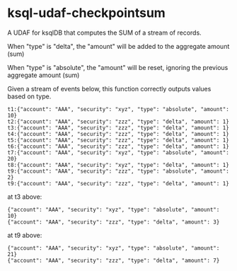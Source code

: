 # ksql-udaf-checkpointsum
A UDAF for ksqlDB that computes the SUM of a stream of records.

When "type" is "delta", the "amount" will be added to the aggregate amount (sum)

When "type" is "absolute", the "amount" will be reset, ignoring the previous aggregate amount (sum)

Given a stream of events below, this function correctly outputs  values based on type. 
```$xslt
t1:{"account": "AAA", "security": "xyz", "type": "absolute", "amount": 10}
t2:{"account": "AAA", "security": "zzz", "type": "delta", "amount": 1}
t3:{"account": "AAA", "security": "zzz", "type": "delta", "amount": 1}
t4:{"account": "AAA", "security": "zzz", "type": "delta", "amount": 1}
t5:{"account": "AAA", "security": "zzz", "type": "delta", "amount": 1}
t6:{"account": "AAA", "security": "zzz", "type": "delta", "amount": 1}
t7:{"account": "AAA", "security": "xyz", "type": "absolute", "amount": 20}
t8:{"account": "AAA", "security": "xyz", "type": "delta", "amount": 1}
t9:{"account": "AAA", "security": "zzz", "type": "absolute", "amount": 2}
t9:{"account": "AAA", "security": "zzz", "type": "delta", "amount": 1}

```

at t3 above:
```$xslt
{"account": "AAA", "security": "xyz", "type": "absolute", "amount": 10}
{"account": "AAA", "security": "zzz", "type": "delta", "amount": 3}
```

at t9 above:
```$xslt
{"account": "AAA", "security": "xyz", "type": "absolute", "amount": 21}
{"account": "AAA", "security": "zzz", "type": "delta", "amount": 7}
```
